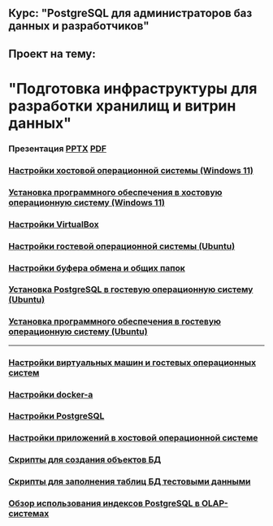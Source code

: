 ## Курс: "PostgreSQL для администраторов баз данных и разработчиков" ##  
## Проект на тему: ##  
# "Подготовка инфраструктуры для разработки хранилищ и витрин данных" #

### Презентация [PPTX](DataMartInfrastructure.pptx) [PDF](DataMartInfrastructure.pdf) ###

### [Настройки хостовой операционной системы (Windows 11)](HostOSSettings.md) ###

### [Установка программного обеспечения в хостовую операционную систему (Windows 11)](WindowsSoftware.md) ###

### [Настройки VirtualBox](VirtualBoxSettings.md) ###

### [Настройки гостевой операционной системы (Ubuntu)](UbuntuSettings.md) ###

### [Настройки буфера обмена и общих папок](ClipboardSharedFolder.md) ###

### [Установка PostgreSQL в гостевую операционную систему (Ubuntu)](PostgresInstall.md) ### 

### [Установка программного обеспечения в гостевую операционную систему (Ubuntu)](UbuntuSoftware.md) ###



----------------------------  

### [Настройки виртуальных машин и гостевых операционных систем](file.txt) ###

### [Настройки docker-а](file.txt) ###

### [Настройки PostgreSQL](file.txt) ###

### [Настройки приложений в хостовой операционной системе](file.txt) ###

### [Скрипты для создания объектов БД](file.txt) ###

### [Скрипты для заполнения таблиц БД тестовыми данными](file.txt) ###

### [Обзор использования индексов PostgreSQL в OLAP-системах](file.txt) ###
